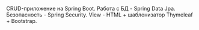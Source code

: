 CRUD-приложение на Spring Boot.
Работа с БД - Spring Data Jpa.
Безопасность - Spring Security.
View - HTML + шаблонизатор Thymeleaf + Bootstrap.
